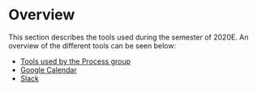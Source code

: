 # Overview

This section describes the tools used during the semester of 2020E.
An overview of the different tools can be seen below:

- [Tools used by the Process group](Process_Group/index.md)
- [Google Calendar](google_calendar.md)
- [Slack](slack.md)